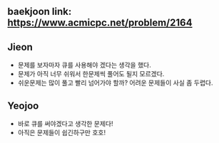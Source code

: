 baekjoon link: https://www.acmicpc.net/problem/2164
---  

## Jieon
- 문제를 보자마자 큐를 사용해야 겠다는 생각을 했다.
- 문제가 아직 너무 쉬워서 한문제씩 풀어도 될지 모르겠다.
- 쉬운문제는 많이 풀고 빨리 넘어가야 할까? 어려운 문제들이 사실 좀 두렵다.
 
## Yeojoo
- 바로 큐를 써야겠다고 생각한 문제다!
- 아직은 문제들이 쉽긴하구만 호호!